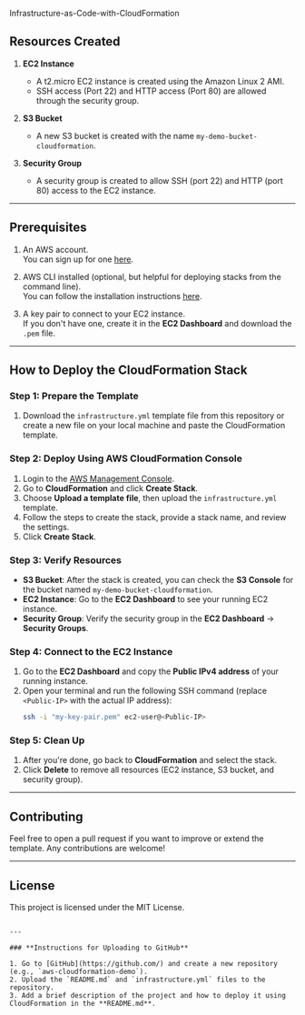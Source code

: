 Infrastructure-as-Code-with-CloudFormation

## **Resources Created**

1. **EC2 Instance**
   - A t2.micro EC2 instance is created using the Amazon Linux 2 AMI.
   - SSH access (Port 22) and HTTP access (Port 80) are allowed through the security group.

2. **S3 Bucket**
   - A new S3 bucket is created with the name `my-demo-bucket-cloudformation`.

3. **Security Group**
   - A security group is created to allow SSH (port 22) and HTTP (port 80) access to the EC2 instance.

---

## **Prerequisites**

1. An AWS account.  
   You can sign up for one [here](https://aws.amazon.com/).
   
2. AWS CLI installed (optional, but helpful for deploying stacks from the command line).  
   You can follow the installation instructions [here](https://docs.aws.amazon.com/cli/latest/userguide/install-cliv2.html).

3. A key pair to connect to your EC2 instance.  
   If you don't have one, create it in the **EC2 Dashboard** and download the `.pem` file.

---

## **How to Deploy the CloudFormation Stack**

### **Step 1: Prepare the Template**
1. Download the `infrastructure.yml` template file from this repository or create a new file on your local machine and paste the CloudFormation template.

### **Step 2: Deploy Using AWS CloudFormation Console**

1. Login to the [AWS Management Console](https://aws.amazon.com/console/).
2. Go to **CloudFormation** and click **Create Stack**.
3. Choose **Upload a template file**, then upload the `infrastructure.yml` template.
4. Follow the steps to create the stack, provide a stack name, and review the settings.
5. Click **Create Stack**.

### **Step 3: Verify Resources**

- **S3 Bucket**: After the stack is created, you can check the **S3 Console** for the bucket named `my-demo-bucket-cloudformation`.
- **EC2 Instance**: Go to the **EC2 Dashboard** to see your running EC2 instance.
- **Security Group**: Verify the security group in the **EC2 Dashboard** → **Security Groups**.

### **Step 4: Connect to the EC2 Instance**

1. Go to the **EC2 Dashboard** and copy the **Public IPv4 address** of your running instance.
2. Open your terminal and run the following SSH command (replace `<Public-IP>` with the actual IP address):
   ```bash
   ssh -i "my-key-pair.pem" ec2-user@<Public-IP>
   ```

### **Step 5: Clean Up**

1. After you're done, go back to **CloudFormation** and select the stack.
2. Click **Delete** to remove all resources (EC2 instance, S3 bucket, and security group).

---

## **Contributing**

Feel free to open a pull request if you want to improve or extend the template. Any contributions are welcome!

---

## **License**

This project is licensed under the MIT License.

```

---

### **Instructions for Uploading to GitHub**

1. Go to [GitHub](https://github.com/) and create a new repository (e.g., `aws-cloudformation-demo`).
2. Upload the `README.md` and `infrastructure.yml` files to the repository.
3. Add a brief description of the project and how to deploy it using CloudFormation in the **README.md**.


